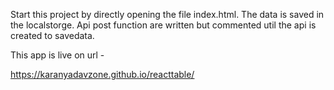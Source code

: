 Start this project by directly opening the file index.html.
The data is saved in the localstorge.
Api post function are written but commented util the api is created to savedata.

This app is live on url - 

https://karanyadavzone.github.io/reacttable/
